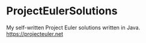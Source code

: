 # ProjectEulerSolutions
My self-written Project Euler solutions written in Java. https://projecteuler.net

